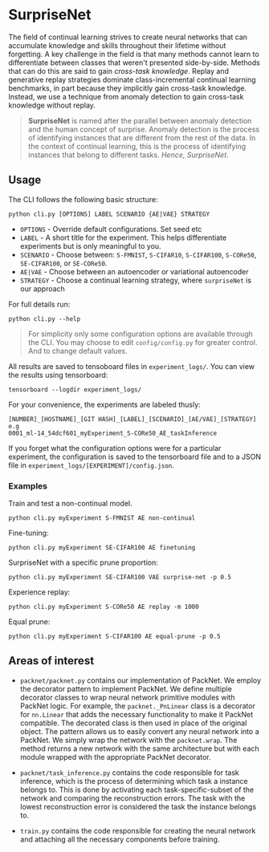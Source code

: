 # SurpriseNet

The field of continual learning strives to create neural networks that can
accumulate knowledge and skills throughout their lifetime without forgetting.
A key challenge in the field is that many methods cannot learn to differentiate
between classes that weren't presented side-by-side. Methods that can do this
are said to gain *cross-task knowledge*. Replay and generative replay
strategies dominate class-incremental continual learning benchmarks, in part
because they implicitly gain cross-task knowledge. Instead, we use a technique
from anomaly detection to gain cross-task knowledge without replay.

> **SurpriseNet** is named after the parallel between anomaly detection and
> the human concept of surprise. Anomaly detection is the process of
> identifying instances that are different from the rest of the data. In
> the context of continual learning, this is the process of identifying
> instances that belong to different tasks. *Hence, SurpriseNet*.




## Usage

The CLI follows the following basic structure:
```
python cli.py [OPTIONS] LABEL SCENARIO {AE|VAE} STRATEGY
```
- `OPTIONS` - Override default configurations. Set seed etc
- `LABEL` - A short title for the experiment. This helps differentiate experiments
but is only meaningful to you.
- `SCENARIO` - Choose between: `S-FMNIST`, `S-CIFAR10`, `S-CIFAR100`, `S-CORe50`, `SE-CIFAR100`, or `SE-CORe50`.
- `AE|VAE` - Choose between an autoencoder or variational autoencoder
- `STRATEGY` - Choose a continual learning strategy, where `surpriseNet` is our approach


For full details run:
```
python cli.py --help
```

> For simplicity only some configuration options are available through the
> CLI. You may choose to edit `config/config.py` for greater control. And to
> change default values.

All results are saved to tensoboard files in `experiment_logs/`. You can view
the results using tensorboard:
```
tensorboard --logdir experiment_logs/
```
For your convenience, the experiments are labeled thusly:
```
[NUMBER]_[HOSTNAME]_[GIT HASH]_[LABEL]_[SCENARIO]_[AE/VAE]_[STRATEGY]
e.g
0001_ml-14_54dcf601_myExperiment_S-CORe50_AE_taskInference
```

If you forget what the configuration options were for a particular experiment,
the configuration is saved to the tensorboard file and to a JSON file in
`experiment_logs/[EXPERIMENT]/config.json`.

### Examples

Train and test a non-continual model.
```
python cli.py myExperiment S-FMNIST AE non-continual
```
Fine-tuning:
```
python cli.py myExperiment SE-CIFAR100 AE finetuning
```
SurpriseNet with a specific prune proportion:
```
python cli.py myExperiment SE-CIFAR100 VAE surprise-net -p 0.5
```
Experience replay:
```
python cli.py myExperiment S-CORe50 AE replay -m 1000
```

Equal prune:
```
python cli.py myExperiment S-CIFAR100 AE equal-prune -p 0.5
```

## Areas of interest

- `packnet/packnet.py` contains our implementation of PackNet. We employ the
decorator pattern to implement PackNet. We define multiple decorator classes
to wrap neural network primitive modules with PackNet logic. For example,
the `packnet._PnLinear` class is a decorator for `nn.Linear` that adds the necessary
functionality to make it PackNet compatible. The decorated class is then
used in place of the original object. The pattern allows us to easily convert
any neural network into a PackNet. We simply wrap the network with the
`packnet.wrap`. The method returns a new network with the same architecture
but with each module wrapped with the appropriate PackNet decorator.
- `packnet/task_inference.py` contains the code responsible for task inference,
which is the process of determining which task a instance belongs to. This is done
by activating each task-specific-subset of the network and comparing the
reconstruction errors. The task with the lowest reconstruction error is considered
the task the instance belongs to.

- `train.py` contains the code responsible for creating the neural network and
attaching all the necessary components before training.






